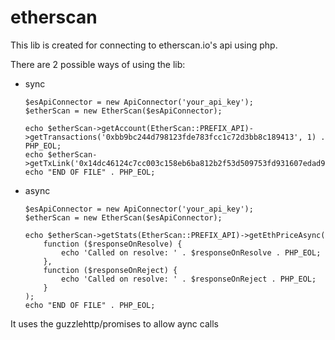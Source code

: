 # etherscan

<p>This lib is created for connecting to etherscan.io's api using php.</p>
<p>There are 2 possible ways of using the lib:
<ul>
<li>sync

```
$esApiConnector = new ApiConnector('your_api_key');
$etherScan = new EtherScan($esApiConnector);

echo $etherScan->getAccount(EtherScan::PREFIX_API)->getTransactions('0xbb9bc244d798123fde783fcc1c72d3bb8c189413', 1) . PHP_EOL;
echo $etherScan->getTxLink('0x14dc46124c7cc003c158eb6ba812b2f53d509753fd931607edad957504d19bd3');
echo "END OF FILE" . PHP_EOL;
```

</li>
<li>async

```
$esApiConnector = new ApiConnector('your_api_key');
$etherScan = new EtherScan($esApiConnector);

echo $etherScan->getStats(EtherScan::PREFIX_API)->getEthPriceAsync(
    function ($responseOnResolve) {
        echo 'Called on resolve: ' . $responseOnResolve . PHP_EOL;
    },
    function ($responseOnReject) {
        echo 'Called on resolve: ' . $responseOnReject . PHP_EOL;
    }
);
echo "END OF FILE" . PHP_EOL;
```

</li>
</ul>

<p>It uses the guzzlehttp/promises to allow aync calls</p>
</p>
